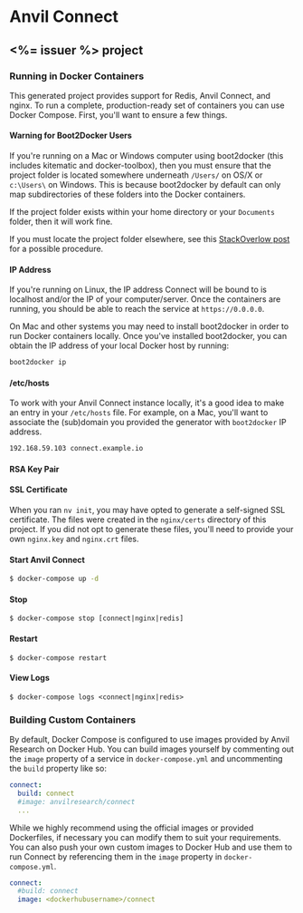 # Anvil Connect

## <%= issuer %> project

### Running in Docker Containers

This generated project provides support for Redis, Anvil Connect, and nginx. To
run a complete, production-ready set of containers you can use Docker Compose.
First, you'll want to ensure a few things.

#### Warning for Boot2Docker Users
If you're running on a Mac or Windows computer using boot2docker (this includes
kitematic and docker-toolbox), then you must ensure that the project folder is
located somewhere underneath ```/Users/``` on OS/X or ```c:\Users\``` on Windows.
This is because boot2docker by default can only map subdirectories of these
folders into the Docker containers.

If the project folder exists within your home directory or your ```Documents```
folder, then it will work fine.

If you must locate the project folder elsewhere, see this
[StackOverlow post](http://stackoverflow.com/questions/30586949/how-do-i-map-volume-outside-c-users-to-container-on-windows)
for a possible procedure.

#### IP Address

If you're running on Linux, the IP address Connect will be bound to is localhost
and/or the IP of your computer/server. Once the containers are running, you
should be able to reach the service at `https://0.0.0.0`.

On Mac and other systems you may need to install boot2docker in order to run
Docker containers locally. Once you've installed boot2docker, you can obtain
the IP address of your local Docker host by running:

```bash
boot2docker ip
```

#### /etc/hosts

To work with your Anvil Connect instance locally, it's a good idea to make an
entry in your `/etc/hosts` file. For example, on a Mac, you'll want to associate
the (sub)domain you provided the generator with `boot2docker` IP address.

```bash
192.168.59.103 connect.example.io
```

#### RSA Key Pair


#### SSL Certificate

When you ran `nv init`, you may have opted to generate a self-signed SSL
certificate. The files were created in the `nginx/certs` directory of this
project. If you did not opt to generate these files, you'll need to provide
your own `nginx.key` and `nginx.crt` files.


#### Start Anvil Connect

```bash
$ docker-compose up -d
```

#### Stop

```
$ docker-compose stop [connect|nginx|redis]
```

#### Restart

```
$ docker-compose restart
```

#### View Logs

```
$ docker-compose logs <connect|nginx|redis>
```


### Building Custom Containers

By default, Docker Compose is configured to use images provided by Anvil
Research on Docker Hub. You can build images yourself by commenting out the
`image` property of a service in `docker-compose.yml` and uncommenting the
`build` property like so:

```yaml
connect:
  build: connect
  #image: anvilresearch/connect
  ...
```

While we highly recommend using the official images or provided Dockerfiles, if
necessary you can modify them to suit your requirements. You can also push your
own custom images to Docker Hub and use them to run Connect by referencing them
in the `image` property in `docker-compose.yml`.

```yaml
connect:
  #build: connect
  image: <dockerhubusername>/connect
```


